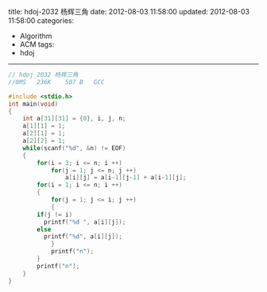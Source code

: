title: hdoj-2032 杨辉三角
date: 2012-08-03 11:58:00
updated: 2012-08-03 11:58:00
categories:
  - Algorithm
  - ACM
tags:
  - hdoj
---

```c
// hdoj_2032 杨辉三角
//0MS	236K	507 B	GCC

#include <stdio.h>
int main(void)
{
	int a[31][31] = {0}, i, j, n;
	a[1][1] = 1;
	a[2][1] = 1;
	a[2][2] = 1;
	while(scanf("%d", &n) != EOF)
	{
		for(i = 3; i <= n; i ++)
			for(j = 1; j <= n; j ++)
				a[i][j] = a[i-1][j-1] + a[i-1][j];
		for(i = 1; i <= n; i ++)
		{
			for(j = 1; j <= i; j ++)
			{
        if(j != i)
          printf("%d ", a[i][j]);
        else
          printf("%d", a[i][j]);
			}
			printf("n");
		}
		printf("n");
	}
}
```
